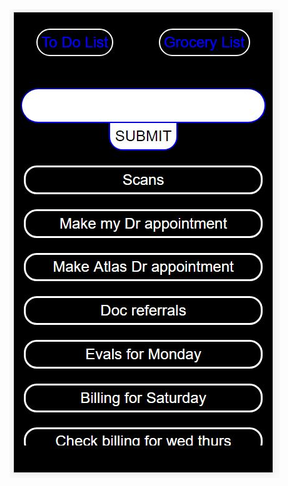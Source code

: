 <div style="bgcolor: black, width: 100vw, height: 100vh">
<img src ="https://raw.githubusercontent.com/chriswfoster/ToDoListAndGroceryList4Bae/master/readmepic/todopic.JPG" />
</div>
